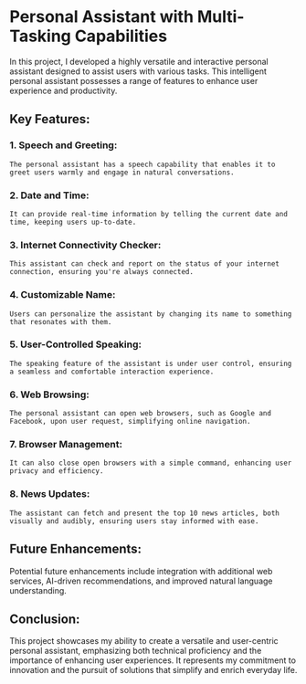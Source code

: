 ﻿# Personal Assistant with Multi-Tasking Capabilities

In this project, I developed a highly versatile and interactive personal assistant designed to assist users with various tasks. This intelligent personal assistant possesses a range of features to enhance user experience and productivity.

## Key Features:

  ### 1. Speech and Greeting: 
    The personal assistant has a speech capability that enables it to greet users warmly and engage in natural conversations.

  ### 2. Date and Time: 
    It can provide real-time information by telling the current date and time, keeping users up-to-date.

  ### 3. Internet Connectivity Checker:
    This assistant can check and report on the status of your internet connection, ensuring you're always connected.

  ### 4. Customizable Name: 
    Users can personalize the assistant by changing its name to something that resonates with them.

  ### 5. User-Controlled Speaking: 
    The speaking feature of the assistant is under user control, ensuring a seamless and comfortable interaction experience.

  ### 6. Web Browsing: 
    The personal assistant can open web browsers, such as Google and Facebook, upon user request, simplifying online navigation.

  ### 7. Browser Management:
    It can also close open browsers with a simple command, enhancing user privacy and efficiency.

  ### 8. News Updates: 
    The assistant can fetch and present the top 10 news articles, both visually and audibly, ensuring users stay informed with ease.

## Future Enhancements:
Potential future enhancements include integration with additional web services, AI-driven recommendations, and improved natural language understanding.

## Conclusion:
This project showcases my ability to create a versatile and user-centric personal assistant, emphasizing both technical proficiency and the importance of enhancing user experiences. It represents my commitment to innovation and the pursuit of solutions that simplify and enrich everyday life.

